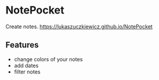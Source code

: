 # NotePocket

Create notes.
https://lukaszuczkiewicz.github.io/NotePocket

## Features
- change colors of your notes
- add dates
- filter notes
